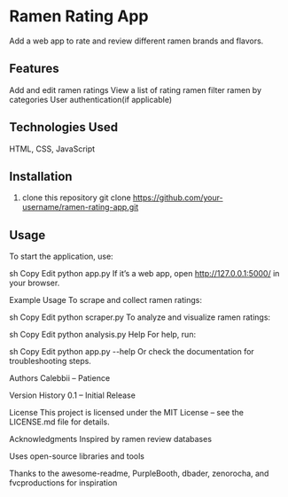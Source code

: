 # Ramen Rating App

Add a web app to rate and review different ramen brands and flavors.

## Features
Add and edit ramen ratings
View a list of rating ramen
filter ramen by categories
User authentication(if applicable)

## Technologies Used
HTML, CSS, JavaScript

## Installation
1. clone this repository
   git clone
https://github.com/your-username/ramen-rating-app.git

## Usage
To start the application, use:

sh
Copy
Edit
python app.py
If it’s a web app, open http://127.0.0.1:5000/ in your browser.

Example Usage
To scrape and collect ramen ratings:

sh
Copy
Edit
python scraper.py
To analyze and visualize ramen ratings:

sh
Copy
Edit
python analysis.py
Help
For help, run:

sh
Copy
Edit
python app.py --help
Or check the documentation for troubleshooting steps.

Authors
Calebbii – Patience

Version History
0.1 – Initial Release

License
This project is licensed under the MIT License – see the LICENSE.md file for details.

Acknowledgments
Inspired by ramen review databases

Uses open-source libraries and tools

Thanks to the awesome-readme, PurpleBooth, dbader, zenorocha, and fvcproductions for inspiration


    
